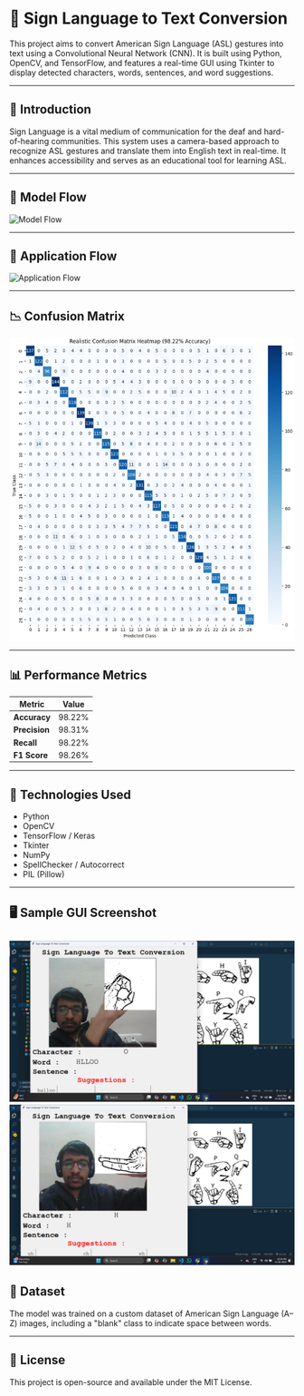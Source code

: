 # 🤟 Sign Language to Text Conversion

This project aims to convert American Sign Language (ASL) gestures into text using a Convolutional Neural Network (CNN). It is built using Python, OpenCV, and TensorFlow, and features a real-time GUI using Tkinter to display detected characters, words, sentences, and word suggestions.

---

## 📌 Introduction

Sign Language is a vital medium of communication for the deaf and hard-of-hearing communities. This system uses a camera-based approach to recognize ASL gestures and translate them into English text in real-time. It enhances accessibility and serves as an educational tool for learning ASL.

---

## 🧠 Model Flow
![Model Flow](images/modelflow.png)

---

## 🔁 Application Flow
![Application Flow](images/signflow.png)


---

## 📉 Confusion Matrix
![Confusion Matrix](images/conf.png)

---

## 📊 Performance Metrics

| Metric      | Value     |
|-------------|-----------|
| **Accuracy**| 98.22%    |
| **Precision** | 98.31% |
| **Recall**    | 98.22% |
| **F1 Score**  | 98.26% |


---

## 🚀 Technologies Used

- Python
- OpenCV
- TensorFlow / Keras
- Tkinter
- NumPy
- SpellChecker / Autocorrect
- PIL (Pillow)

---

## 🖥️ Sample GUI Screenshot

![GUI Screenshot 1](images/gui1.png)
![GUI Screenshot 2](images/gui2.png)
---

## 📁 Dataset

The model was trained on a custom dataset of American Sign Language (A–Z) images, including a "blank" class to indicate space between words.

---


## 📜 License

This project is open-source and available under the MIT License.

